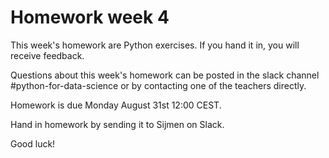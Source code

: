 # Homework week 4

This week's homework are Python exercises. If you hand it in, you will receive feedback.

Questions about this week's homework can be posted in the slack channel #python-for-data-science or by contacting one of the teachers directly.

Homework is due Monday August 31st 12:00 CEST.

Hand in homework by sending it to Sijmen on Slack.

Good luck!